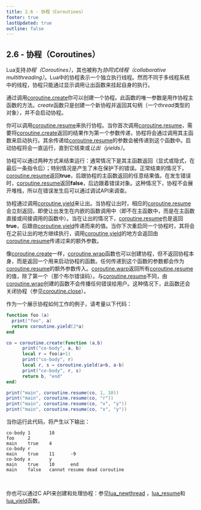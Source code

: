 ```yaml
---
title: 2.6 - 协程（Coroutines）
footer: true
lastUpdated: true
outline: false
---
```

## 2.6 - 协程（Coroutines）
Lua支持*协程（Coroutines）*，其也被称为*协同式线程（collaborative multithreading）*。Lua中的协程表示一个独立执行线程。然而不同于多线程系统中的线程，协程只能通过显示调用让出函数来挂起自身的执行。

通过调用[coroutine.create](/6.2#coroutine.create)你可以创建一个协程。此函数的唯一参数是用作协程主函数的方法。*create*函数只是创建一个新协程并返回其句柄（一个*thread*类型的对象），并不会启动协程。

你可以调用[coroutine.resume](/6.2#coroutine.resume)来执行协程。当你首次调用[coroutine.resume](/6.2#coroutine.resume)，需要将[coroutine.create](/6.2#coroutine.create)返回的结果作为第一个参数传递，协程将会通过调用其主函数来启动执行。其余传递给[coroutine.resume](/6.2#coroutine.resume)的参数会被传递到这个函数中。启动协程将会一直运行，直到它结束或*让出（yields）*。

协程可以通过两种方式来结束运行：通常情况下是其主函数返回（显式或隐式，在最后一条指令后）；特别情况是产生了未在保护下的错误。正常结束的情况下，[coroutine.resume](/6.2#coroutine.resume)返回**true**，后跟协程的主函数返回的任意结果值。在发生错误时，[coroutine.resume](/6.2#coroutine.resume)返回**false**，后边跟着错误对象。这种情况下，协程不会展开堆栈，所以在错误发生后可以通过调试API来调查。

协程通过调用[coroutine.yield](/6.2#coroutine.yield)来让出。当协程让出时，相应的[coroutine.resume](/6.2#coroutine.resume)会立刻返回，即使让出发生在内嵌的函数调用中（即不在主函数中，而是在主函数直接或间接调用的函数中）。当在让出的情况下，[coroutine.resume](/6.2#coroutine.resume)也是返回**true**，后跟由[coroutine.yield](/6.2#coroutine.yield)传递而来的值。当你下次重启同一个协程时，其将会在之前让出的地方继续执行，调用[coroutine.yield](/6.2#coroutine.yield)的地方会返回由[coroutine.resume](/6.2#coroutine.resume)传递过来的额外参数。

像[coroutine.create](/6.2#coroutine.create)一样，[coroutine.wrap](/6.2#coroutine.wrap)函数也可以创建协程，但不返回协程本身，而是返回一个用来启动协程的函数。任何传递到这个函数的参数都会作为[coroutine.resume](/6.2#coroutine.resume)的额外参数传入。[coroutine.warp](/6.2#coroutine.warp)返回所有[coroutine.resume](/6.2#coroutine.resume)的值，除了第一个（那个布尔错误码）。与[coroutine.resume](/6.2#coroutine.resume)不同，由[coroutine.wrap](/6.2#coroutine.wrap)创建的函数不会传播任何错误给用户。这种情况下，此函数还会关闭协程（参见[coroutine.close](/6.2#coroutine.close)）。

作为一个展示协程如何工作的例子，请考量以下代码：
```lua
function foo (a)
  print("foo", a)
  return coroutine.yield(2*a)
end

co = coroutine.create(function (a,b)
      print("co-body", a, b)
      local r = foo(a+1)
      print("co-body", r)
      local r, s = coroutine.yield(a+b, a-b)
      print("co-body", r, s)
      return b, "end"
end)

print("main", coroutine.resume(co, 1, 10))
print("main", coroutine.resume(co, "r"))
print("main", coroutine.resume(co, "x", "y"))
print("main", coroutine.resume(co, "x", "y"))
```
当你运行此代码，将产生以下输出：
```
co-body 1       10
foo     2
main    true    4
co-body r
main    true    11      -9
co-body x       y
main    true    10      end
main    false   cannot resume dead coroutine
```
<br/>

你也可以通过C API来创建和处理协程：参见[lua_newthread](/4.6#lua_newthread) ，[lua_resume](/4.6#lua_resume)和[lua_yield](/4.6#lua_yield)函数。

